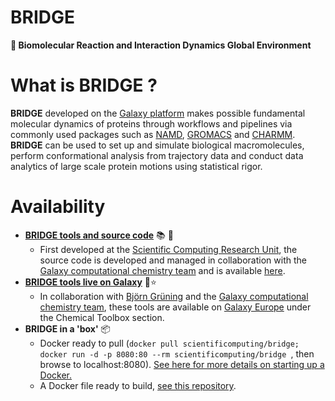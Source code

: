 # BRIDGE 
**:bridge_at_night: Biomolecular Reaction and Interaction Dynamics Global Environment**

# What is BRIDGE  ? 
**BRIDGE** developed on the [Galaxy platform](https://usegalaxy.org/) makes possible fundamental molecular dynamics of proteins through workflows and pipelines via commonly used packages such as [NAMD](https://www.ks.uiuc.edu/Research/namd/), [GROMACS](http://www.gromacs.org/) and [CHARMM](https://www.charmm.org/charmm/). **BRIDGE** can be used to set up and simulate biological macromolecules, perform conformational analysis from trajectory data and conduct data analytics of large scale protein motions using statistical rigor.

# Availability


- **[BRIDGE tools and source code](https://github.com/galaxycomputationalchemistry/galaxy-tools-compchem)** :books: :wrench:
  - First developed at the [Scientific Computing Research Unit](http://www.scientificomputing.com/), the source code is developed and managed in collaboration with the [Galaxy computational chemistry team](https://github.com/galaxycomputationalchemistry) and is available [here](https://github.com/galaxycomputationalchemistry/galaxy-tools-compchem).
-  **[BRIDGE tools live on Galaxy](https://usegalaxy.eu/)** :rocket::star:
   - In collaboration with [Björn Grüning](https://github.com/bgruening) and the [Galaxy computational chemistry team](https://github.com/galaxycomputationalchemistry), these tools are available on [Galaxy Europe](https://usegalaxy.eu/) under the Chemical Toolbox section.
- **BRIDGE in a 'box'** :package:
	- Docker ready to pull (`docker pull scientificomputing/bridge; docker run -d -p 8080:80 --rm scientificomputing/bridge
`,  then browse to localhost:8080). [See here for more details on starting up a Docker.](https://github.com/bgruening/docker-galaxy-stable)
	- A Docker file ready to build, [see this repository](https://github.com/scientificomputing/BRIDGE_MD_share).
